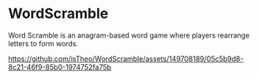 # WordScramble
Word Scramble is an anagram-based word game where players rearrange letters to form words.





https://github.com/isTheo/WordScramble/assets/149708189/05c5b9d8-8c21-46f9-85b0-1974752fa75b

